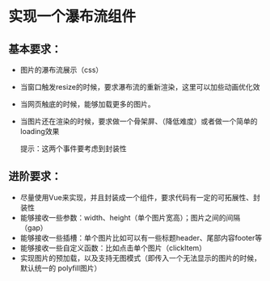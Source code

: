 # 实现⼀个瀑布流组件 

 ## 基本要求：

* 图⽚的瀑布流展⽰（css）

* 当窗⼝触发resize的时候，要求瀑布流的重新渲染，这⾥可以加些动画优化效

* 当⽹⻚触底的时候，能够加载更多的图⽚。

* 当图⽚还在渲染的时候，要求做⼀个⻣架屏、（降低难度）或者做⼀个简单的loading效果 

  提示：这两个事件要考虑到封装性 

## 进阶要求：

* 尽量使⽤Vue来实现，并且封装成⼀个组件，要求代码有⼀定的可拓展性、封装性
* 能够接收⼀些参数：width、height（单个图⽚宽⾼）；图⽚之间的间隔（gap）
* 能够接收⼀些插槽：单个图⽚⽐如可以有⼀些标题header、尾部内容footer等
* 能够接收⼀些⾃定义函数：⽐如点击单个图⽚（clickItem）
*  实现图⽚的预加载，以及⽀持⽆图模式（即传⼊⼀个⽆法显⽰的图⽚的时候，默认统⼀的 polyfill图⽚）